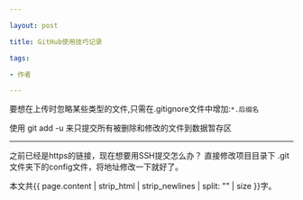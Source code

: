 ```yaml
---

layout: post

title: GitHub使用技巧记录

tags:

- 作者

---
```



要想在上传时忽略某些类型的文件,只需在.gitignore文件中增加:`*.后缀名`

使用 git add -u 来只提交所有被删除和修改的文件到数据暂存区

---

之前已经是https的链接，现在想要用SSH提交怎么办？
直接修改项目目录下 .git文件夹下的config文件，将地址修改一下就好了。

本文共{{ page.content | strip_html | strip_newlines | split: "" | size }}字。
